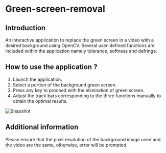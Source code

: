 # Green-screen-removal

## Introduction
An interactive application to replace the green screen in a video with a desired background using OpenCV. Several user-defined functions are included within the application namely tolerance, softness and defringe. 

## How to use the application ?
1) Launch the application.
2) Select a portion of the background green screen.
3) Press any key to proceed with the elimination of green screen.
4) Adjust the track bars corresponding to the three functions manually to obtain the optimal results.

![Snapshot](https://user-images.githubusercontent.com/81757215/160077970-cbac004a-7508-4d64-bf13-6fc74d6dfffd.JPG)

## Additional information
Please ensure that the pixel resolution of the background image used and the video are the same, otherwise, error will be prompted.
